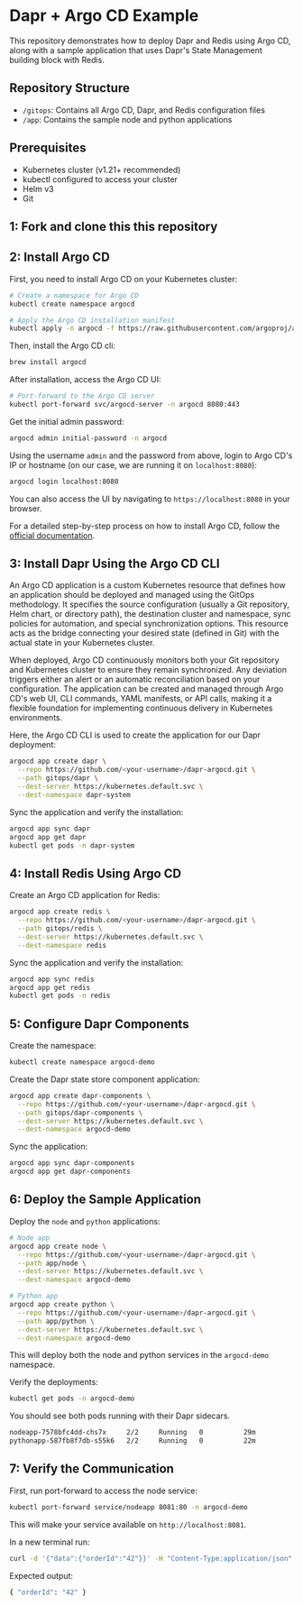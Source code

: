 # Dapr + Argo CD Example

This repository demonstrates how to deploy Dapr and Redis using Argo CD, along with a sample application that uses Dapr's State Management building block with Redis.

## Repository Structure

- `/gitops`: Contains all Argo CD, Dapr, and Redis configuration files
- `/app`: Contains the sample node and python applications

## Prerequisites

- Kubernetes cluster (v1.21+ recommended)
- kubectl configured to access your cluster
- Helm v3
- Git

## 1: Fork and clone this this repository

## 2: Install Argo CD

First, you need to install Argo CD on your Kubernetes cluster:

```bash
# Create a namespace for Argo CD
kubectl create namespace argocd

# Apply the Argo CD installation manifest
kubectl apply -n argocd -f https://raw.githubusercontent.com/argoproj/argo-cd/stable/manifests/install.yaml
```

Then, install the Argo CD cli:

```bash
brew install argocd
```

After installation, access the Argo CD UI:

```bash
# Port-forward to the Argo CD server
kubectl port-forward svc/argocd-server -n argocd 8080:443
```

Get the initial admin password:

```bash
argocd admin initial-password -n argocd
```

Using the username `admin` and the password from above, login to Argo CD's IP or hostname (on our case, we are running it on `localhost:8080`):

```bash
argocd login localhost:8080
```

You can also access the UI by navigating to `https://localhost:8080` in your browser.

For a detailed step-by-step process on how to install Argo CD, follow the [official documentation](https://argo-cd.readthedocs.io/en/stable/getting_started/).

## 3: Install Dapr Using the Argo CD CLI

An Argo CD application is a custom Kubernetes resource that defines how an application should be deployed and managed using the GitOps methodology. It specifies the source configuration (usually a Git repository, Helm chart, or directory path), the destination cluster and namespace, sync policies for automation, and special synchronization options. This resource acts as the bridge connecting your desired state (defined in Git) with the actual state in your Kubernetes cluster.

When deployed, Argo CD continuously monitors both your Git repository and Kubernetes cluster to ensure they remain synchronized. Any deviation triggers either an alert or an automatic reconciliation based on your configuration. The application can be created and managed through Argo CD's web UI, CLI commands, YAML manifests, or API calls, making it a flexible foundation for implementing continuous delivery in Kubernetes environments.

Here, the Argo CD CLI is used to create the application for our Dapr deployment:

```bash
argocd app create dapr \
  --repo https://github.com/<your-username>/dapr-argocd.git \
  --path gitops/dapr \
  --dest-server https://kubernetes.default.svc \
  --dest-namespace dapr-system
```

Sync the application and verify the installation:

```bash
argocd app sync dapr
argocd app get dapr
kubectl get pods -n dapr-system
```

## 4: Install Redis Using Argo CD

Create an Argo CD application for Redis:

```bash
argocd app create redis \
  --repo https://github.com/<your-username>/dapr-argocd.git \
  --path gitops/redis \
  --dest-server https://kubernetes.default.svc \
  --dest-namespace redis
```

Sync the application and verify the installation:

```bash
argocd app sync redis
argocd app get redis
kubectl get pods -n redis
```

## 5: Configure Dapr Components

Create the namespace:

```bash
kubectl create namespace argocd-demo
```

Create the Dapr state store component application:

```bash
argocd app create dapr-components \
  --repo https://github.com/<your-username>/dapr-argocd.git \
  --path gitops/dapr-components \
  --dest-server https://kubernetes.default.svc \
  --dest-namespace argocd-demo
```

Sync the application:

```bash
argocd app sync dapr-components
argocd app get dapr-components
```

## 6: Deploy the Sample Application

Deploy the `node` and `python` applications:

```bash
# Node app
argocd app create node \
  --repo https://github.com/<your-username>/dapr-argocd.git \
  --path app/node \
  --dest-server https://kubernetes.default.svc \
  --dest-namespace argocd-demo

# Python app
argocd app create python \
  --repo https://github.com/<your-username>/dapr-argocd.git \
  --path app/python \
  --dest-server https://kubernetes.default.svc \
  --dest-namespace argocd-demo
```

This will deploy both the node and python services in the `argocd-demo` namespace.

Verify the deployments:

```bash
kubectl get pods -n argocd-demo
```

You should see both pods running with their Dapr sidecars.

```bash
nodeapp-7578bfc4dd-chs7x     2/2     Running   0          29m
pythonapp-587fb8f7db-s55k6   2/2     Running   0          22m
```

## 7: Verify the Communication

First, run port-forward to access the node service:

```bash
kubectl port-forward service/nodeapp 8081:80 -n argocd-demo
```

This will make your service available on `http://localhost:8081`.

In a new terminal run:

```bash
curl -d '{"data":{"orderId":"42"}}' -H "Content-Type:application/json" -X POST http://localhost:8081/neworder
```

Expected output:

```bash
{ "orderId": "42" }
```
